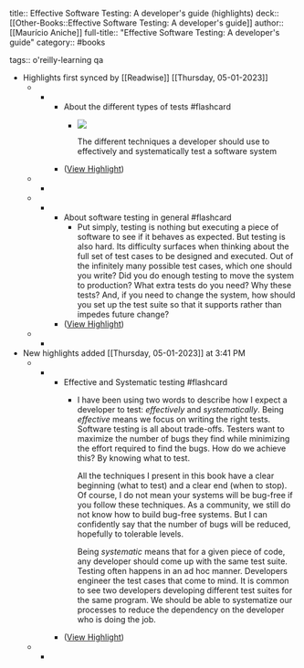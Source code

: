 title:: Effective Software Testing: A developer's guide (highlights)
deck:: [[Other-Books::Effective Software Testing: A developer's guide]]
author:: [[Maurício Aniche]]
full-title:: "Effective Software Testing: A developer's guide"
category:: #books

tags:: o'reilly-learning qa

- Highlights first synced by [[Readwise]] [[Thursday, 05-01-2023]]
	- -
		- About the different types of tests #flashcard
			- ![](https://readwise-assets.s3.amazonaws.com/media/reader/parsed_document_assets/24323188/IFC.png-IFC.png)
			  
			  The different techniques a developer should use to effectively and systematically test a software system
		- ([View Highlight](https://read.readwise.io/read/01gp0wjxhxhatyehsz61a76466))
	- -
	- -
		- About software testing in general #flashcard
			- Put simply, testing is nothing but executing a piece of software to see if it behaves as expected. But testing is also hard. Its difficulty surfaces when thinking about the full set of test cases to be designed and executed. Out of the infinitely many possible test cases, which one should you write? Did you do enough testing to move the system to production? What extra tests do you need? Why these tests? And, if you need to change the system, how should you set up the test suite so that it supports rather than impedes future change?
		- ([View Highlight](https://read.readwise.io/read/01gp0wz1fkmcc13hr9kexyh53v))
	- -
- New highlights added [[Thursday, 05-01-2023]] at 3:41 PM
	- -
		- Effective and Systematic testing #flashcard
			- I have been using two words to describe how I expect a developer to test: *effectively* and *systematically*. Being *effective* means we focus on writing the right tests. Software testing is all about trade-offs. Testers want to maximize the number of bugs they find while minimizing the effort required to find the bugs. How do we achieve this? By knowing what to test.
			  
			  All the techniques I present in this book have a clear beginning (what to test) and a clear end (when to stop). Of course, I do not mean your systems will be bug-free if you follow these techniques. As a community, we still do not know how to build bug-free systems. But I can confidently say that the number of bugs will be reduced, hopefully to tolerable levels.
			  
			  Being *systematic* means that for a given piece of code, any developer should come up with the same test suite. Testing often happens in an ad hoc manner. Developers engineer the test cases that come to mind. It is common to see two developers developing different test suites for the same program. We should be able to systematize our processes to reduce the dependency on the developer who is doing the job.
		- ([View Highlight](https://read.readwise.io/read/01gp12jm3bewp0y7tfahs1rczf))
	- -